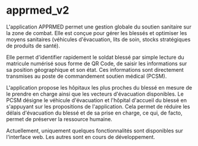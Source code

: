 # apprmed_v2
L'application APPRMED permet une gestion globale du soutien sanitaire sur la zone de combat. 
Elle est conçue pour gérer les blessés et optimiser les moyens sanitaires (véhicules d'évacuation, lits de soin, 
stocks stratégiques de produits de santé).

Elle permet d'identifier rapidement le soldat blessé par simple lecture du matricule numérisé sous forme de QR Code, 
de saisir les informations sur sa position géographique et son état. Ces informations sont directement transmises au 
poste de commandement soutien médical (PCSM).

L'application propose les hôpitaux les plus proches du blessé en mesure de le prendre en charge ainsi que les vecteurs 
d'évacuation disponibles. Le PCSM désigne le véhicule d'évacuation et l'hôpital d'accueil du blessé en s'appuyant sur 
les propositions de l'application. Cela permet de réduire les délais d'évacuation du blessé et de sa prise en charge, 
ce qui, de facto, permet de préserver la ressource humaine.

Actuellement, uniquement quelques fonctionnalités sont disponibles sur l'interface web. Les autres sont en cours de développement.
